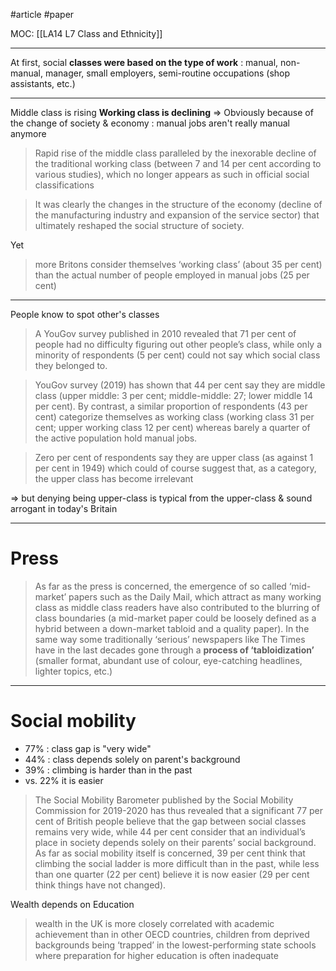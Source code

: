 #article #paper 

MOC: [[LA14 L7 Class and Ethnicity]]

---

At first, social **classes were based on the type of work** : manual, non-manual, manager, small employers, semi-routine occupations (shop assistants, etc.)

---

Middle class is rising
**Working class is declining**
=> Obviously because of the change of society & economy : manual jobs aren't really manual anymore


>Rapid rise of the middle class paralleled by the inexorable decline of the traditional working class (between 7 and 14 per cent according to various studies), which no longer appears as such in official social classifications

> It was clearly the changes in the structure of the economy (decline of the manufacturing industry and expansion of the service sector) that ultimately reshaped the social structure of society.

Yet
>more Britons consider themselves ‘working class’ (about 35 per cent) than the actual number of people employed in manual jobs (25 per cent)

---

People know to spot other's classes
>A YouGov survey published in 2010 revealed that 71 per cent of people had no difficulty figuring out other people’s class, while only a minority of respondents (5 per cent) could not say which social class they belonged to.

> YouGov survey (2019) has shown that 44 per cent say they are middle class (upper middle: 3 per cent; middle-middle: 27; lower middle 14 per cent). By contrast, a similar proportion of respondents (43 per cent) categorize themselves as working class (working class 31 per cent; upper working class 12 per cent) whereas barely a quarter of the active population hold manual jobs.

> Zero per cent of respondents say they are upper class (as against 1 per cent in 1949) which could of course suggest that, as a category, the upper class has become irrelevant

=> but denying being upper-class is typical from the upper-class & sound arrogant in today's Britain

---

# Press
> As far as the press is concerned, the emergence of so called ‘mid-market’ papers such as the Daily Mail, which attract as many working class as middle class readers have also contributed to the blurring of class boundaries (a mid-market paper could be loosely defined as a hybrid between a down-market tabloid and a quality paper). In the same way some traditionally ‘serious’ newspapers like The Times have in the last decades gone through a **process of ‘tabloidization’** (smaller format, abundant use of colour, eye-catching headlines, lighter topics, etc.)


---

# Social mobility

- 77% : class gap is "very wide"
- 44% : class depends solely on parent's background
- 39% : climbing is harder than in the past
- vs. 22% it is easier
> The Social Mobility Barometer published by the Social Mobility Commission for 2019-2020 has thus revealed that a significant 77 per cent of British people believe that the gap between social classes remains very wide, while 44 per cent consider that an individual’s place in society depends solely on their parents’ social background. As far as social mobility itself is concerned, 39 per cent think that climbing the social ladder is more difficult than in the past, while less than one quarter (22 per cent) believe it is now easier (29 per cent think things have not changed).


Wealth depends on Education
> wealth in the UK is more closely correlated with academic achievement than in other OECD countries, children from deprived backgrounds being ‘trapped’ in the lowest-performing state schools where preparation for higher education is often inadequate